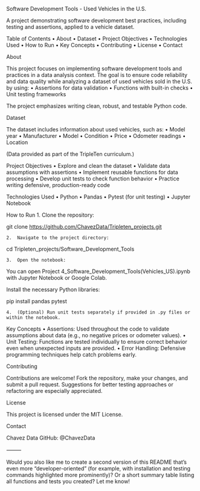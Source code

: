 Software Development Tools - Used Vehicles in the U.S.

A project demonstrating software development best practices, including testing and assertions, applied to a vehicle dataset.

Table of Contents
	•	About
	•	Dataset
	•	Project Objectives
	•	Technologies Used
	•	How to Run
	•	Key Concepts
	•	Contributing
	•	License
	•	Contact

About

This project focuses on implementing software development tools and practices in a data analysis context.
The goal is to ensure code reliability and data quality while analyzing a dataset of used vehicles sold in the U.S. by using:
	•	Assertions for data validation
	•	Functions with built-in checks
	•	Unit testing frameworks

The project emphasizes writing clean, robust, and testable Python code.

Dataset

The dataset includes information about used vehicles, such as:
	•	Model year
	•	Manufacturer
	•	Model
	•	Condition
	•	Price
	•	Odometer readings
	•	Location

(Data provided as part of the TripleTen curriculum.)

Project Objectives
	•	Explore and clean the dataset
	•	Validate data assumptions with assertions
	•	Implement reusable functions for data processing
	•	Develop unit tests to check function behavior
	•	Practice writing defensive, production-ready code

Technologies Used
	•	Python
	•	Pandas
	•	Pytest (for unit testing)
	•	Jupyter Notebook

How to Run
	1.	Clone the repository:

git clone https://github.com/ChavezData/Tripleten_projects.git

	2.	Navigate to the project directory:

cd Tripleten_projects/Software_Development_Tools

	3.	Open the notebook:

You can open Project 4_Software_Development_Tools(Vehicles_US).ipynb with Jupyter Notebook or Google Colab.

Install the necessary Python libraries:

pip install pandas pytest

	4.	(Optional) Run unit tests separately if provided in .py files or within the notebook.

Key Concepts
	•	Assertions: Used throughout the code to validate assumptions about data (e.g., no negative prices or odometer values).
	•	Unit Testing: Functions are tested individually to ensure correct behavior even when unexpected inputs are provided.
	•	Error Handling: Defensive programming techniques help catch problems early.

Contributing

Contributions are welcome!
Fork the repository, make your changes, and submit a pull request. Suggestions for better testing approaches or refactoring are especially appreciated.

License

This project is licensed under the MIT License.

Contact

Chavez Data
GitHub: @ChavezData

⸻

Would you also like me to create a second version of this README that’s even more “developer-oriented” (for example, with installation and testing commands highlighted more prominently)?
Or a short summary table listing all functions and tests you created? Let me know!
